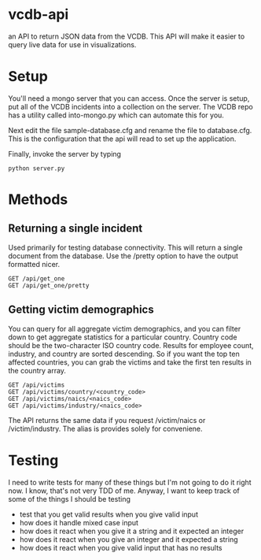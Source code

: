 # vcdb-api
an API to return JSON data from the VCDB. This API will make it easier to query live data for use in visualizations.

# Setup
You'll need a mongo server that you can access. Once the server is setup, put all of the VCDB incidents into a collection
on the server. The VCDB repo has a utility called into-mongo.py which can automate this for you.  

Next edit the file sample-database.cfg and rename the file to database.cfg. This is the configuration that the api
will read to set up the application.  

Finally, invoke the server by typing

    python server.py

# Methods
## Returning a single incident
Used primarily for testing database connectivity. This will return a single document from the database. Use the /pretty option to have
the output formatted nicer.


    GET /api/get_one
    GET /api/get_one/pretty

## Getting victim demographics
You can query for all aggregate victim demographics, and you can filter down to get aggregate statistics for a particular country.
Country code should be the two-character ISO country code. Results for employee count, industry, and country are sorted descending. So 
if you want the top ten affected countries, you can grab the victims and take the first ten results in the country array.

    GET /api/victims
    GET /api/victims/country/<country_code>
    GET /api/victims/naics/<naics_code>
    GET /api/victims/industry/<naics_code>
    
The API returns the same data if you request /victim/naics or /victim/industry. The alias is provides solely for conveniene.

# Testing
I need to write tests for many of these things but I'm not going to do it right now. I know, that's not very TDD of me. Anyway,
I want to keep track of some of the things I should be testing

+ test that you get valid results when you give valid input
+ how does it handle mixed case input
+ how does it react when you give it a string and it expected an integer
+ how does it react when you give an integer and it expected a string
+ how does it react when you give valid input that has no results